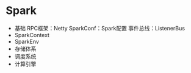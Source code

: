 # Spark
* 基础
                  RPC框架：Netty
                  SparkConf：Spark配置
                  事件总线：ListenerBus
* SparkContext
* SparkEnv
* 存储体系
* 调度系统
* 计算引擎
          
